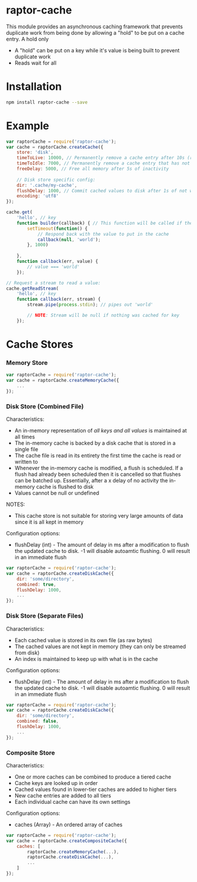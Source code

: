 raptor-cache
============
This module provides an asynchronous caching framework that prevents duplicate work from being done by allowing a "hold" to be put on a cache entry. A hold only

- A "hold" can be put on a key while it's value is being built to prevent duplicate work
- Reads wait for all 

# Installation

```bash
npm install raptor-cache --save
```

# Example

```javascript
var raptorCache = require('raptor-cache');
var cache = raptorCache.createCache({
    store: 'disk',
    timeToLive: 10000, // Permanently remove a cache entry after 10s (regardless of usage)
    timeToIdle: 7000, // Permanently remove a cache entry that has not been accessed for 7s
    freeDelay: 5000, // Free all memory after 5s of inactivity
    
    // Disk store specific config:
    dir: '.cache/my-cache',
    flushDelay: 1000, // Commit cached values to disk after 1s of not write activity
    encoding: 'utf8'
});

cache.get(
    'hello', // key
    function builder(callback) { // This function will be called if the value has not been cached
        setTimeout(function() {
            // Respond back with the value to put in the cache
            callback(null, 'world');
        }, 1000)
        
    },
    function callback(err, value) {
        // value === 'world'
    });

// Request a stream to read a value:
cache.getReadStream(
    'hello', // key
    function callback(err, stream) {
        stream.pipe(process.stdin); // pipes out 'world'

        // NOTE: Stream will be null if nothing was cached for key
    });
```

# Cache Stores

### Memory Store

```javascript
var raptorCache = require('raptor-cache');
var cache = raptorCache.createMemoryCache({
    ...
});
```


### Disk Store (Combined File)

Characteristics:

- An in-memory representation of _all keys and all values_ is maintained at all times
- The in-memory cache is backed by a disk cache that is stored in a single file
- The cache file is read in its entirety the first time the cache is read or written to
- Whenever the in-memory cache is modified, a flush is scheduled. If a flush had already been scheduled then it is cancelled so that
    flushes can be batched up. Essentially, after a x delay of no activity the in-memory cache is flushed to disk
- Values cannot be null or undefined

NOTES:

- This cache store is not suitable for storing very large amounts of data since it is all kept in memory


Configuration options:

- flushDelay (int) - The amount of delay in ms after a modification to flush the updated cache to disk. -1 will disable autoamtic flushing. 0 will result in an immediate flush


```javascript
var raptorCache = require('raptor-cache');
var cache = raptorCache.createDiskCache({
    dir: 'some/directory',
    combined: true,
    flushDelay: 1000,
    ...
});
```

### Disk Store (Separate Files)

Characteristics:

- Each cached value is stored in its own file (as raw bytes)
- The cached values are not kept in memory (they can only be streamed from disk)
- An index is maintained to keep up with what is in the cache

Configuration options:

- flushDelay (int) - The amount of delay in ms after a modification to flush the updated cache to disk. -1 will disable autoamtic flushing. 0 will result in an immediate flush

```javascript
var raptorCache = require('raptor-cache');
var cache = raptorCache.createDiskCache({
    dir: 'some/directory',
    combined: false,
    flushDelay: 1000,
    ...
});
```

### Composite Store

Characteristics:

- One or more caches can be combined to produce a tiered cache
- Cache keys are looked up in order
- Cached values found in lower-tier caches are added to higher tiers
- New cache entries are added to all tiers
- Each individual cache can have its own settings

Configuration options:

- caches (Array) - An ordered array of caches

```javascript
var raptorCache = require('raptor-cache');
var cache = raptorCache.createCompositeCache({
    caches: [
        raptorCache.createMemoryCache(...),
        raptorCache.createDiskCache(...),
        ...
    ]
});
```
